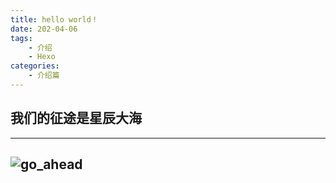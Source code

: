 ```yaml
---
title: hello world！
date: 202-04-06 
tags:
    - 介绍
    - Hexo
categories:
    - 介绍篇
---
```

## 我们的征途是星辰大海
---
  ![go_ahead](https://blog-1305510897.cos.ap-nanjing.myqcloud.com/img.jpg)
  ---